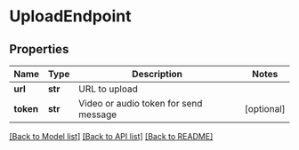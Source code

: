 # UploadEndpoint

## Properties
Name | Type | Description | Notes
------------ | ------------- | ------------- | -------------
**url** | **str** | URL to upload | 
**token** | **str** | Video or audio token for send message | [optional] 

[[Back to Model list]](../README.md#documentation-for-models) [[Back to API list]](../README.md#documentation-for-api-endpoints) [[Back to README]](../README.md)


